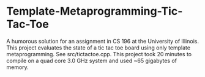 # Template-Metaprogramming-Tic-Tac-Toe

A humorous solution for an assignment in CS 196 at the University of Illinois. This project evaluates the state of a tic tac toe board using only template metaprogramming. See src/tictactoe.cpp. This project took 20 minutes to compile on a quad core 3.0 GHz system and used ~65 gigabytes of memory.
